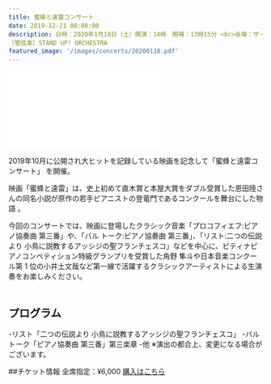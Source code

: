 ```yaml
---
title: 蜜蜂と遠雷コンサート
date: 2019-12-21 00:00:00
description: 日時：2020年1月18日（土）開演：14時　開場：13時15分 <br>会場：ザ・シンフォニーホール（大阪）出演：［指揮］松沼俊彦　［ピアノ］角野隼斗 / 小井戸文哉 / 宮野志織
［管弦楽］STAND UP! ORCHESTRA
featured_image: '/images/concerts/20200118.pdf'
---
```


![](/images/concerts/20200118.pdf)

2019年10月に公開され大ヒットを記録している映画を記念して「蜜蜂と遠雷コンサート」 を開催。

映画「蜜蜂と遠雷」は、史上初めて直木賞と本屋大賞をダブル受賞した恩田陸さんの同名小説が原作の若手ピアニストの登竜門であるコンクールを舞台にした物語 。

今回のコンサートでは、映画に登場したクラシック音楽「プロコフィエフ:ピアノ協奏曲 第三番」や、「バル トーク:ピアノ協奏曲 第三番」、「リスト:二つの伝説より 小鳥に説教するアッシジの聖フランチェスコ」などを中心に、ピティナピアノコンペティション特級グランプリを受賞した角野 隼斗や日本音楽コンクール第 1 位の小井土文哉など第一線で活躍するクラシックアーティストによる生演奏をお楽しみください。
<br>
<br>

## プログラム

-リスト「二つの伝説より 小鳥に説教するアッシジの聖フランチェスコ」
-バルトーク「ピアノ協奏曲 第三番」第三楽章
-他
※演出の都合上、変更になる場合がございます。

##チケット情報
全席指定：¥6,000
<a href="https://eplus.jp/sf/detail/3153060001" class="button button--large">購入はこちら</a>
